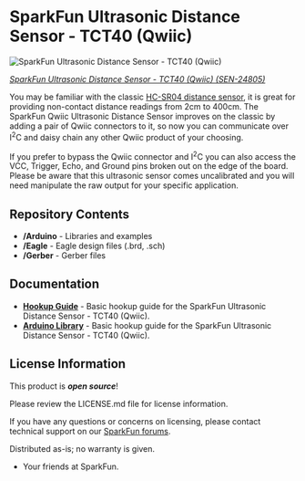 SparkFun Ultrasonic Distance Sensor - TCT40 (Qwiic) 
========================================

![SparkFun Ultrasonic Distance Sensor - TCT40 (Qwiic)](https://cdn.sparkfun.com/assets/parts/2/5/0/9/7/SEN-24805-Ultrasonic-Distance-Sensor-Feature.jpg)

[*SparkFun Ultrasonic Distance Sensor - TCT40 (Qwiic) (SEN-24805)*](https://www.sparkfun.com/products/24805)

You may be familiar with the classic [HC-SR04 distance sensor](https://www.sparkfun.com/products/15569), it is great for providing non-contact distance readings from 2cm to 400cm. The SparkFun Qwiic Ultrasonic Distance Sensor improves on the classic by adding a pair of Qwiic connectors to it, so now you can communicate over I<sup>2</sup>C and daisy chain any other Qwiic product of your choosing. 

If you prefer to bypass the Qwiic connector and I<sup>2</sup>C you can also access the VCC, Trigger, Echo, and Ground pins broken out on the edge of the board. Please be aware that this ultrasonic sensor comes uncalibrated and you will need manipulate the raw output for your specific application. 

Repository Contents
-------------------

* **/Arduino** - Libraries and examples
* **/Eagle** - Eagle design files (.brd, .sch)
* **/Gerber** - Gerber files

Documentation
--------------
* **[Hookup Guide](https://docs.sparkfun.com/SparkFun_Ultrasonic_Distance_Sensor-Qwiic/)** - Basic hookup guide for the SparkFun Ultrasonic Distance Sensor - TCT40 (Qwiic).
* **[Arduino Library](https://github.com/sparkfun/SparkFun_Qwiic_Ultrasonic_Arduino_Library/tree/v10)** - Basic hookup guide for the SparkFun Ultrasonic Distance Sensor - TCT40 (Qwiic).

License Information
-------------------

This product is _**open source**_! 

Please review the LICENSE.md file for license information. 

If you have any questions or concerns on licensing, please contact technical support on our [SparkFun forums](https://forum.sparkfun.com/viewforum.php?f=152).

Distributed as-is; no warranty is given.

- Your friends at SparkFun.




